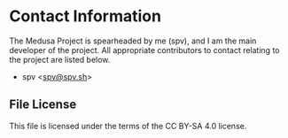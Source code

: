 # Contact Information

The Medusa Project is spearheaded by me (spv), and I am the main developer of
the project. All appropriate contributors to contact relating to the project are
listed below.

* spv <[spv@spv.sh](mailto:spv@spv.sh)>

## File License
This file is licensed under the terms of the CC BY-SA 4.0 license.